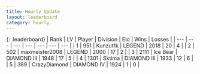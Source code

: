 ```yaml
---
title: Hourly Update
layout: leaderboard
category: hourly
---
```


{: .leaderboard}
| Rank | LV | Player | Division | Elo | Wins | Losses |
| --- | --- | --- | --- | --- | --- | --- |
| <span data-change="0">1</span> | 951 | <span title="ID: 392407">Kunzut1k</span> | LEGEND | <span data-change="0">2018</span> | <span data-change="0">20</span> | <span data-change="0">4</span> |
| <span data-change="0">2</span> | 502 | <span title="ID: 410122">maxmeister2008</span> | LEGEND | <span data-change="0">2000</span> | <span data-change="0">17</span> | <span data-change="0">2</span> |
| <span data-change="1">3</span> | 2111 | <span title="ID: 417840">Ice Bear</span> | DIAMOND III | <span data-change="17">1948</span> | <span data-change="2">17</span> | <span data-change="0">5</span> |
| <span data-change="-1">4</span> | 1301 | <span title="ID: 353063">Sktima</span> | DIAMOND III | <span data-change="0">1933</span> | <span data-change="0">12</span> | <span data-change="0">6</span> |
| <span data-change="0">5</span> | 389 | <span title="ID: 202316">CrazyDiamond</span> | DIAMOND IV | <span data-change="0">1924</span> | <span data-change="0">1</span> | <span data-change="0">0</span> |